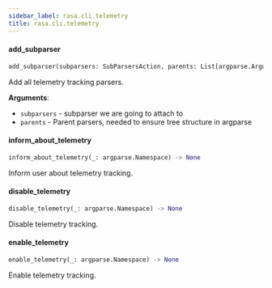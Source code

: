 ```yaml
---
sidebar_label: rasa.cli.telemetry
title: rasa.cli.telemetry
---
```


#### add\_subparser

```python
add_subparser(subparsers: SubParsersAction, parents: List[argparse.ArgumentParser]) -> None
```

Add all telemetry tracking parsers.

**Arguments**:

- `subparsers` - subparser we are going to attach to
- `parents` - Parent parsers, needed to ensure tree structure in argparse

#### inform\_about\_telemetry

```python
inform_about_telemetry(_: argparse.Namespace) -> None
```

Inform user about telemetry tracking.

#### disable\_telemetry

```python
disable_telemetry(_: argparse.Namespace) -> None
```

Disable telemetry tracking.

#### enable\_telemetry

```python
enable_telemetry(_: argparse.Namespace) -> None
```

Enable telemetry tracking.

